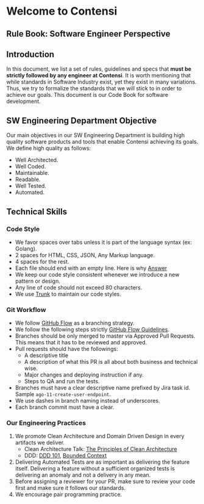 # Welcome to Contensi

## Rule Book: Software Engineer Perspective

## Introduction

In this document, we list a set of rules, guidelines and specs that **must be strictly followed by any engineer at Contensi**. It is worth mentioning that while standards in Software Industry exist, yet they exist in many variations. Thus, we try to formalize the standards that we will stick to in order to achieve our goals. This document is our Code Book for software development.

## SW Engineering Department Objective

Our main objectives in our SW Engineering Department is building high quality software products and tools that enable Contensi achieving its goals. We define high quality as follows:

- Well Architected.
- Well Coded.
- Maintainable.
- Readable.
- Well Tested.
- Automated.

## Technical Skills

### Code Style

- We favor spaces over tabs unless it is part of the language syntax (ex: Golang).
- 2 spaces for HTML, CSS, JSON, Any Markup language.
- 4 spaces for the rest.
- Each file should end with an empty line. Here is why [Answer](https://stackoverflow.com/a/729795/4117381)
- We keep our code style consistent whenever we introduce a new pattern or design.
- Any line of code should not exceed 80 characters.
- We use [Trunk](https://trunk.io/products/check) to maintain our code styles. 

### Git Workflow

- We follow [GitHub Flow](https://docs.github.com/en/get-started/quickstart/github-flow) as a branching strategy.
- We follow the following steps strictly [GitHub Flow Guidelines](https://githubflow.github.io/).
- Branches should be only merged to master via Approved Pull Requests. This means that it has to be reviewed and approved.
- Pull requests should have the followings:
  - A descriptive title
  - A description of what this PR is all about both business and technical wise.
  - Major changes and deploying instruction if any.
  - Steps to QA and run the tests.
- Branches must have a clear descriptive name prefixed by Jira task id. Sample `ago-11-create-user-endpoint`.
- We use dashes in branch naming instead of underscores.
- Each branch commit must have a clear.

### Our Engineering Practices

1. We promote Clean Architecture and Domain Driven Design in every artifacts we deliver.
   - Clean Architecture Talk: [The Principles of Clean Architecture](https://www.youtube.com/watch?v=o_TH-Y78tt4)
   - DDD: [DDD 101](https://medium.com/the-coding-matrix/ddd-101-the-5-minute-tour-7a3037cf53b8), [Bounded Context](https://github.com/ddd-crew/bounded-context-canvas)
2. Delivering Automated Tests are as important as delivering the feature itself. Delivering a feature without a sufficient organized tests is delivering an anomaly and not a delivery in any mean.
3. Before assigning a reviewer for your PR, make sure to review your code first and make sure it follows our standards.
4. We encourage pair programming practice.
